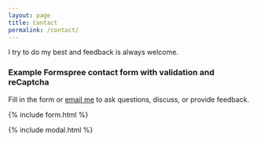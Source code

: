 ```yaml
---
layout: page
title: Contact
permalink: /contact/
---
```


I try to do my best and feedback is always welcome.

### Example Formspree contact form with validation and reCaptcha

Fill in the form or [email me](mailto:{{site.email}}) to ask questions, discuss, or provide feedback.

{% include form.html %}

{% include modal.html %}
